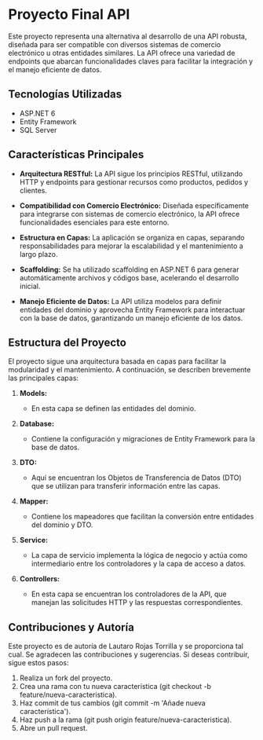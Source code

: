# Proyecto Final API

Este proyecto representa una alternativa al desarrollo de una API robusta, diseñada para ser compatible con diversos sistemas de comercio electrónico u otras entidades similares. La API ofrece una variedad de endpoints que abarcan funcionalidades claves para facilitar la integración y el manejo eficiente de datos.

## Tecnologías Utilizadas

- ASP.NET 6
- Entity Framework
- SQL Server

## Características Principales

- **Arquitectura RESTful:** La API sigue los principios RESTful, utilizando HTTP y endpoints para gestionar recursos como productos, pedidos y clientes.

- **Compatibilidad con Comercio Electrónico:** Diseñada específicamente para integrarse con sistemas de comercio electrónico, la API ofrece funcionalidades esenciales para este entorno.

- **Estructura en Capas:** La aplicación se organiza en capas, separando responsabilidades para mejorar la escalabilidad y el mantenimiento a largo plazo.

- **Scaffolding:** Se ha utilizado scaffolding en ASP.NET 6 para generar automáticamente archivos y códigos base, acelerando el desarrollo inicial.

- **Manejo Eficiente de Datos:** La API utiliza modelos para definir entidades del dominio y aprovecha Entity Framework para interactuar con la base de datos, garantizando un manejo eficiente de los datos.

## Estructura del Proyecto

El proyecto sigue una arquitectura basada en capas para facilitar la modularidad y el mantenimiento. A continuación, se describen brevemente las principales capas:

1. **Models:**
   - En esta capa se definen las entidades del dominio.

2. **Database:**
   - Contiene la configuración y migraciones de Entity Framework para la base de datos.

3. **DTO:**
   - Aquí se encuentran los Objetos de Transferencia de Datos (DTO) que se utilizan para transferir información entre las capas.

4. **Mapper:**
   - Contiene los mapeadores que facilitan la conversión entre entidades del dominio y DTO.

5. **Service:**
   - La capa de servicio implementa la lógica de negocio y actúa como intermediario entre los controladores y la capa de acceso a datos.

6. **Controllers:**
   - En esta capa se encuentran los controladores de la API, que manejan las solicitudes HTTP y las respuestas correspondientes.

## Contribuciones y Autoría

Este proyecto es de autoría de Lautaro Rojas Torrilla y se proporciona tal cual. Se agradecen las contribuciones y sugerencias. 
Si deseas contribuir, sigue estos pasos:

1. Realiza un fork del proyecto.
2. Crea una rama con tu nueva característica (git checkout -b feature/nueva-caracteristica).
3. Haz commit de tus cambios (git commit -m 'Añade nueva característica').
4. Haz push a la rama (git push origin feature/nueva-caracteristica).
5. Abre un pull request.
